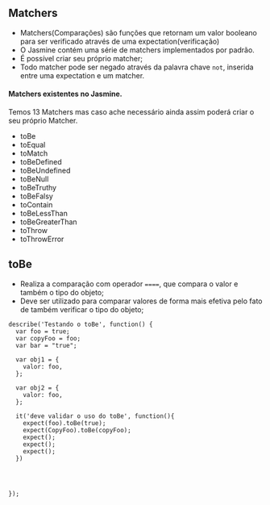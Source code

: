 ## Matchers


- Matchers(Comparações) são funções que retornam um valor booleano para ser verificado através de uma expectation(verificação)
- O Jasmine contém uma série de matchers implementados por padrão.
- É possível criar seu próprio matcher;
- Todo matcher pode ser negado através da palavra chave `not`, inserida entre uma expectation e um matcher.

#### Matchers existentes no Jasmine.

Temos 13 Matchers mas caso ache necessário ainda assim poderá criar o seu próprio Matcher.

- toBe
- toEqual
- toMatch
- toBeDefined
- toBeUndefined
- toBeNull
- toBeTruthy
- toBeFalsy
- toContain
- toBeLessThan
- toBeGreaterThan
- toThrow
- toThrowError


## toBe

- Realiza a comparação com operador `====`, que compara o valor e também o tipo do objeto;
- Deve ser utilizado para comparar valores de forma mais efetiva pelo fato de também verificar o tipo do objeto;

```
describe('Testando o toBe', function() {
  var foo = true;
  var copyFoo = foo;
  var bar = "true";

  var obj1 = {
    valor: foo,  
  };

  var obj2 = {
    valor: foo,
  };

  it('deve validar o uso do toBe', function(){
    expect(foo).toBe(true);
    expect(CopyFoo).toBe(copyFoo);
    expect();
    expect();
    expect();
  })




});




```
